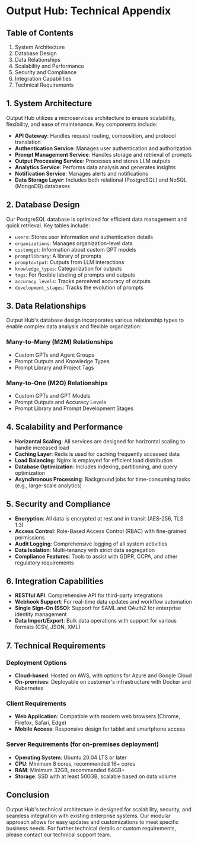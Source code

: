 # Output Hub: Technical Appendix

## Table of Contents
1. System Architecture
2. Database Design
3. Data Relationships
4. Scalability and Performance
5. Security and Compliance
6. Integration Capabilities
7. Technical Requirements

## 1. System Architecture

Output Hub utilizes a microservices architecture to ensure scalability, flexibility, and ease of maintenance. Key components include:

- **API Gateway**: Handles request routing, composition, and protocol translation
- **Authentication Service**: Manages user authentication and authorization
- **Prompt Management Service**: Handles storage and retrieval of prompts
- **Output Processing Service**: Processes and stores LLM outputs
- **Analytics Service**: Performs data analysis and generates insights
- **Notification Service**: Manages alerts and notifications
- **Data Storage Layer**: Includes both relational (PostgreSQL) and NoSQL (MongoDB) databases

## 2. Database Design

Our PostgreSQL database is optimized for efficient data management and quick retrieval. Key tables include:

- `users`: Stores user information and authentication details
- `organizations`: Manages organization-level data
- `customgpt`: Information about custom GPT models
- `promptlibrary`: A library of prompts
- `promptoutput`: Outputs from LLM interactions
- `knowledge_types`: Categorization for outputs
- `tags`: For flexible labeling of prompts and outputs
- `accuracy_levels`: Tracks perceived accuracy of outputs
- `development_stages`: Tracks the evolution of prompts

## 3. Data Relationships

Output Hub's database design incorporates various relationship types to enable complex data analysis and flexible organization:

### Many-to-Many (M2M) Relationships
- Custom GPTs and Agent Groups
- Prompt Outputs and Knowledge Types
- Prompt Library and Project Tags

### Many-to-One (M2O) Relationships
- Custom GPTs and GPT Models
- Prompt Outputs and Accuracy Levels
- Prompt Library and Prompt Development Stages

## 4. Scalability and Performance

- **Horizontal Scaling**: All services are designed for horizontal scaling to handle increased load
- **Caching Layer**: Redis is used for caching frequently accessed data
- **Load Balancing**: Nginx is employed for efficient load distribution
- **Database Optimization**: Includes indexing, partitioning, and query optimization
- **Asynchronous Processing**: Background jobs for time-consuming tasks (e.g., large-scale analytics)

## 5. Security and Compliance

- **Encryption**: All data is encrypted at rest and in transit (AES-256, TLS 1.3)
- **Access Control**: Role-Based Access Control (RBAC) with fine-grained permissions
- **Audit Logging**: Comprehensive logging of all system activities
- **Data Isolation**: Multi-tenancy with strict data segregation
- **Compliance Features**: Tools to assist with GDPR, CCPA, and other regulatory requirements

## 6. Integration Capabilities

- **RESTful API**: Comprehensive API for third-party integrations
- **Webhook Support**: For real-time data updates and workflow automation
- **Single Sign-On (SSO)**: Support for SAML and OAuth2 for enterprise identity management
- **Data Import/Export**: Bulk data operations with support for various formats (CSV, JSON, XML)

## 7. Technical Requirements

### Deployment Options
- **Cloud-based**: Hosted on AWS, with options for Azure and Google Cloud
- **On-premises**: Deployable on customer's infrastructure with Docker and Kubernetes

### Client Requirements
- **Web Application**: Compatible with modern web browsers (Chrome, Firefox, Safari, Edge)
- **Mobile Access**: Responsive design for tablet and smartphone access

### Server Requirements (for on-premises deployment)
- **Operating System**: Ubuntu 20.04 LTS or later
- **CPU**: Minimum 8 cores, recommended 16+ cores
- **RAM**: Minimum 32GB, recommended 64GB+
- **Storage**: SSD with at least 500GB, scalable based on data volume

## Conclusion

Output Hub's technical architecture is designed for scalability, security, and seamless integration with existing enterprise systems. Our modular approach allows for easy updates and customizations to meet specific business needs. For further technical details or custom requirements, please contact our technical support team.